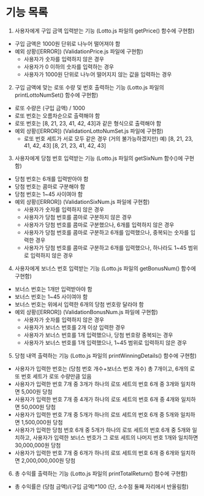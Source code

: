 # 기능 목록

1. 사용자에게 구입 금액 입력받는 기능 (Lotto.js 파일의 getPrice() 함수에 구현함)
- 구입 금액은 1000원 단위로 나누어 떨어져야 함
- 예외 상황([ERROR]) (ValidationPrice.js 파일에 구현함)
  - 사용자가 숫자를 입력하지 않은 경우
  - 사용자가 0 이하의 숫자를 입력하는 경우
  - 사용자가 1000원 단위로 나누어 떨어지지 않는 값을 입력하는 경우

2. 구입 금액에 맞는 로또 수량 및 번호 출력하는 기능 (Lotto.js 파일의 printLottoNumSet() 함수에 구현함)
- 로또 수량은 (구입 금액) / 1000
- 로또 번호는 오름차순으로 출력해야 함
- 로또 번호는 [8, 21, 23, 41, 42, 43]과 같은 형식으로 출력해야 함
- 예외 상황([ERROR]) (ValidationLottoNumSet.js 파일에 구현함)
  - 로또 번호 세트가 서로 모두 같은 경우 (거의 불가능하겠지만)
    예) [8, 21, 23, 41, 42, 43]
        [8, 21, 23, 41, 42, 43]

3. 사용자에게 당첨 번호 입력받는 기능 (Lotto.js 파일의 getSixNum 함수()에 구현함)
- 당첨 번호는 6개를 입력받아야 함
- 당첨 번호는 콤마로 구분해야 함
- 당첨 번호는 1~45 사이여야 함
- 예외 상황([ERROR]) (ValidationSixNum.js 파일에 구현함)
  - 사용자가 숫자를 입력하지 않은 경우
  - 사용자가 당첨 번호를 콤마로 구분하지 않은 경우
  - 사용자가 당첨 번호를 콤마로 구분했으나, 6개를 입력하지 않은 경우
  - 사용자가 당첨 번호를 콤마로 구분하고 6개를 입력했으나, 중복되는 숫자를 입력한 경우
  - 사용자가 당첨 번호를 콤마로 구분하고 6개를 입력했으나, 하나라도 1~45 범위로 입력하지 않은 경우

4. 사용자에게 보너스 번호 입력받는 기능 (Lotto.js 파일의 getBonusNum() 함수에 구현함)
- 보너스 번호는 1개만 입력받아야 함
- 보너스 번호는 1~45 사이여야 함
- 보너스 번호는 위에서 입력한 6개의 당첨 번호랑 달라야 함
- 예외 상황([ERROR]) (ValidationBonusNum.js 파일에 구현함)
  - 사용자가 숫자를 입력하지 않은 경우
  - 사용자가 보너스 번호를 2개 이상 입력한 경우
  - 사용자가 보너스 번호를 1개 입력했으나, 당첨 번호랑 중복되는 경우
  - 사용자가 보너스 번호를 1개 입력했으나, 1~45 범위로 입력하지 않은 경우

5. 당첨 내역 출력하는 기능 (Lotto.js 파일의 printWinningDetails() 함수에 구현함)
- 사용자가 입력한 번호는 (당첨 번호 개수+보너스 번호 개수) 총 7개이고, 6개의 로또 번호 세트가 로또 수량만큼 있음
- 사용자가 입력한 번호 7개 중 3개가 하나의 로또 세트의 번호 6개 중 3개와 일치하면 5,000원 당첨
- 사용자가 입력한 번호 7개 중 4개가 하나의 로또 세트의 번호 6개 중 4개와 일치하면 50,000원 당첨
- 사용자가 입력한 번호 7개 중 5개가 하나의 로또 세트의 번호 6개 중 5개와 일치하면 1,500,000원 당첨
- 사용자가 입력한 당첨 번호 6개 중 5개가 하나의 로또 세트의 번호 6개 중 5개와 일치하고, 사용자가 입력한 보너스 번호가 그 로또 세트의 나머지 번호 1개와 일치하면 30,000,000원 당첨
- 사용자가 입력한 번호 7개 중 6개가 하나의 로또 세트의 번호 6개 중 6개와 일치하면 2,000,000,000원 당첨

6. 총 수익률 출력하는 기능 (Lotto.js 파일의 printTotalReturn() 함수에 구현함)
- 총 수익률은 (당첨 금액)/(구입 금액)*100 (단, 소수점 둘째 자리에서 반올림함)